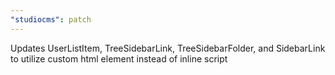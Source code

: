 ```yaml
---
"studiocms": patch
---
```


Updates UserListItem, TreeSidebarLink, TreeSidebarFolder, and SidebarLink to utilize custom html element instead of inline script
